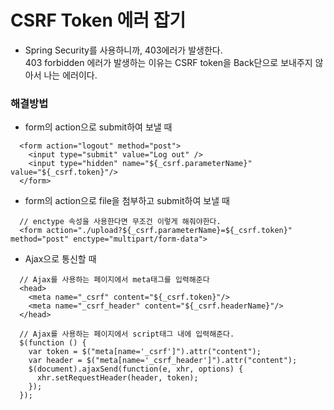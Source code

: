 # CSRF Token 에러 잡기
  - Spring Security를 사용하니까, 403에러가 발생한다.<br>
    403 forbidden 에러가 발생하는 이유는 CSRF token을 Back단으로 보내주지 않아서 나는 에러이다.<br>

### 해결방법
  - form의 action으로 submit하여 보낼 때
```
  <form action="logout" method="post">
    <input type="submit" value="Log out" />
    <input type="hidden" name="${_csrf.parameterName}" value="${_csrf.token}"/>
  </form>
```
  - form의 action으로 file을 첨부하고 submit하여 보낼 때
```
  // enctype 속성을 사용한다면 무조건 이렇게 해줘야한다.
  <form action="./upload?${_csrf.parameterName}=${_csrf.token}" method="post" enctype="multipart/form-data">
```
  - Ajax으로 통신할 때
```
  // Ajax를 사용하는 페이지에서 meta태그를 입력해준다
  <head>
    <meta name="_csrf" content="${_csrf.token}"/>
    <meta name="_csrf_header" content="${_csrf.headerName}"/>
  </head>

  // Ajax를 사용하는 페이지에서 script태그 내에 입력해준다.
  $(function () {
    var token = $("meta[name='_csrf']").attr("content");
    var header = $("meta[name='_csrf_header']").attr("content");
    $(document).ajaxSend(function(e, xhr, options) {
      xhr.setRequestHeader(header, token);
    });
  });
```
